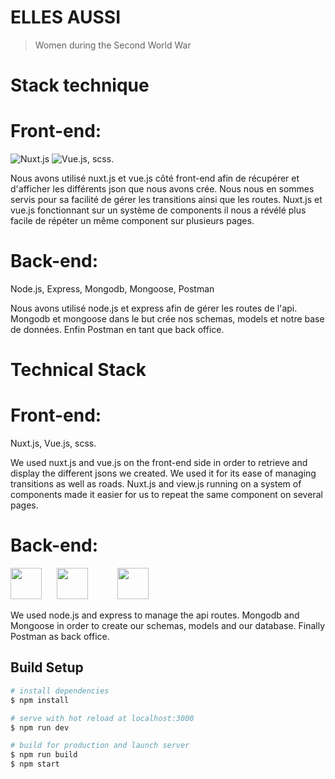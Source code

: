 # ELLES AUSSI

> Women during the Second World War

# Stack technique

# Front-end: 

![Nuxt.js](https://cdn-images-1.medium.com/max/1200/1*2QOKCwEhtITQa0RIuoQsYQ.png) ![Vue.js](https://www.vigicorp.fr/blog/wp-content/uploads/2019/03/logo_vue-1.png), scss.

Nous avons utilisé nuxt.js et vue.js côté front-end afin de récupérer et d'afficher les différents json que nous avons crée.
Nous nous en sommes servis pour sa facilité de gérer les transitions ainsi que les routes.
Nuxt.js et vue.js fonctionnant sur un système de components il nous a révélé plus facile de répéter un même component sur plusieurs pages.

# Back-end:
Node.js, Express, Mongodb, Mongoose, Postman

Nous avons utilisé node.js et express afin de gérer les routes de l'api.
Mongodb et mongoose dans le but crée nos schemas, models et notre base de données.
Enfin Postman en tant que back office.

# Technical Stack

# Front-end:
Nuxt.js, Vue.js, scss.

We used nuxt.js and vue.js on the front-end side in order to retrieve and display the different jsons we created.
We used it for its ease of managing transitions as well as roads.
Nuxt.js and view.js running on a system of components made it easier for us to repeat the same component on several pages.

# Back-end:
<img src="https://encrypted-tbn0.gstatic.com/images?q=tbn:ANd9GcSOOiKh1Xk5RDZFKPkVXYfi8U-t2cuotiAOR7G_7w_HWXfV02TMnd9wnVM" height="50" /> &nbsp;&nbsp;&nbsp;&nbsp;&nbsp;<img src="https://i.cloudup.com/zfY6lL7eFa-3000x3000.png" height="50" /> &nbsp;&nbsp;&nbsp;&nbsp;&nbsp; &nbsp;&nbsp;&nbsp;&nbsp;&nbsp;<img src="https://upload.wikimedia.org/wikipedia/commons/7/7e/Node.js_logo_2015.svg" height="50" /> 

We used node.js and express to manage the api routes.
Mongodb and Mongoose in order to create our schemas, models and our database.
Finally Postman as back office.

## Build Setup

``` bash
# install dependencies
$ npm install

# serve with hot reload at localhost:3000
$ npm run dev

# build for production and launch server
$ npm run build
$ npm start

